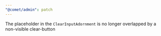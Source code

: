 ```yaml
---
"@comet/admin": patch
---
```


The placeholder in the `ClearInputAdornment` is no longer overlapped by a non-visible clear-button
